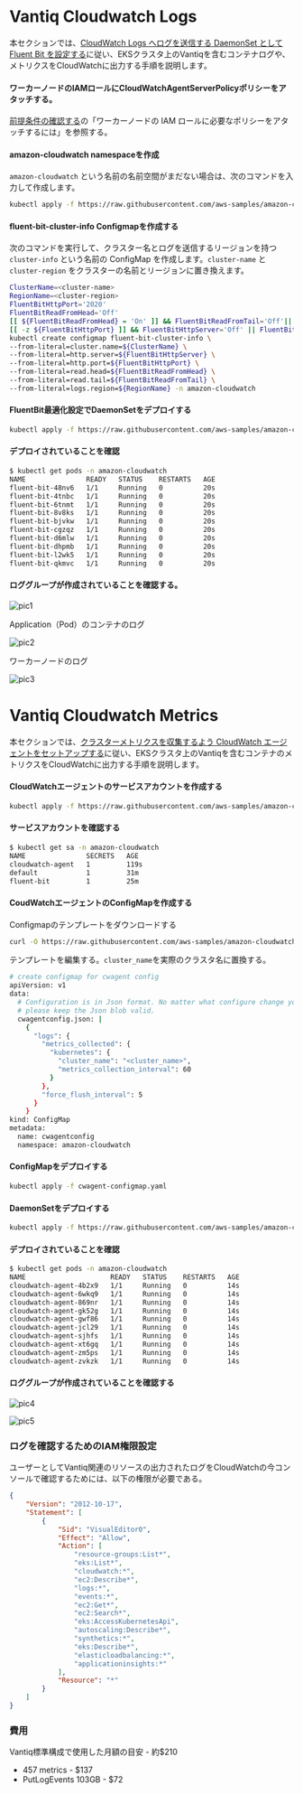 # Vantiq Cloudwatch Logs

本セクションでは、[CloudWatch Logs へログを送信する DaemonSet として Fluent Bit を設定する](https://docs.aws.amazon.com/ja_jp/AmazonCloudWatch/latest/monitoring/Container-Insights-setup-logs-FluentBit.html)に従い、EKSクラスタ上のVantiqを含むコンテナログや、メトリクスをCloudWatchに出力する手順を説明します。

#### ワーカーノードのIAMロールにCloudWatchAgentServerPolicyポリシーをアタッチする。
[前提条件の確認する](https://docs.aws.amazon.com/ja_jp/AmazonCloudWatch/latest/monitoring/Container-Insights-prerequisites.html)の「ワーカーノードの IAM ロールに必要なポリシーをアタッチするには」を参照する。

#### amazon-cloudwatch namespaceを作成

`amazon-cloudwatch` という名前の名前空間がまだない場合は、次のコマンドを入力して作成します。
```sh
kubectl apply -f https://raw.githubusercontent.com/aws-samples/amazon-cloudwatch-container-insights/latest/k8s-deployment-manifest-templates/deployment-mode/daemonset/container-insights-monitoring/cloudwatch-namespace.yaml
```

#### fluent-bit-cluster-info Configmapを作成する
次のコマンドを実行して、クラスター名とログを送信するリージョンを持つ `cluster-info` という名前の ConfigMap を作成します。`cluster-name` と `cluster-region` をクラスターの名前とリージョンに置き換えます。
```sh
ClusterName=<cluster-name>
RegionName=<cluster-region>
FluentBitHttpPort='2020'
FluentBitReadFromHead='Off'
[[ ${FluentBitReadFromHead} = 'On' ]] && FluentBitReadFromTail='Off'|| FluentBitReadFromTail='On'
[[ -z ${FluentBitHttpPort} ]] && FluentBitHttpServer='Off' || FluentBitHttpServer='On'
kubectl create configmap fluent-bit-cluster-info \
--from-literal=cluster.name=${ClusterName} \
--from-literal=http.server=${FluentBitHttpServer} \
--from-literal=http.port=${FluentBitHttpPort} \
--from-literal=read.head=${FluentBitReadFromHead} \
--from-literal=read.tail=${FluentBitReadFromTail} \
--from-literal=logs.region=${RegionName} -n amazon-cloudwatch
```

#### FluentBit最適化設定でDaemonSetをデプロイする
```sh
kubectl apply -f https://raw.githubusercontent.com/aws-samples/amazon-cloudwatch-container-insights/latest/k8s-deployment-manifest-templates/deployment-mode/daemonset/container-insights-monitoring/fluent-bit/fluent-bit.yaml
```

#### デプロイされていることを確認
```sh
$ kubectl get pods -n amazon-cloudwatch
NAME               READY   STATUS    RESTARTS   AGE
fluent-bit-48nv6   1/1     Running   0          20s
fluent-bit-4tnbc   1/1     Running   0          20s
fluent-bit-6tnmt   1/1     Running   0          20s
fluent-bit-8v8ks   1/1     Running   0          20s
fluent-bit-bjvkw   1/1     Running   0          20s
fluent-bit-cgzqz   1/1     Running   0          20s
fluent-bit-d6mlw   1/1     Running   0          20s
fluent-bit-dhpmb   1/1     Running   0          20s
fluent-bit-l2wk5   1/1     Running   0          20s
fluent-bit-qkmvc   1/1     Running   0          20s
```

#### ロググループが作成されていることを確認する。

![pic1](../../imgs/vantiq-cloudwatch/pic1.png)

Application（Pod）のコンテナのログ

![pic2](../../imgs/vantiq-cloudwatch/pic2.png)

ワーカーノードのログ

![pic3](../../imgs/vantiq-cloudwatch/pic3.png)


# Vantiq Cloudwatch Metrics

本セクションでは、[クラスターメトリクスを収集するよう CloudWatch エージェントをセットアップする](https://docs.aws.amazon.com/ja_jp/AmazonCloudWatch/latest/monitoring/Container-Insights-setup-metrics.html)に従い、EKSクラスタ上のVantiqを含むコンテナのメトリクスをCloudWatchに出力する手順を説明します。


#### CloudWatchエージェントのサービスアカウントを作成する
```sh
kubectl apply -f https://raw.githubusercontent.com/aws-samples/amazon-cloudwatch-container-insights/latest/k8s-deployment-manifest-templates/deployment-mode/daemonset/container-insights-monitoring/cwagent/cwagent-serviceaccount.yaml
```

####  サービスアカウントを確認する
```sh
$ kubectl get sa -n amazon-cloudwatch
NAME               SECRETS   AGE
cloudwatch-agent   1         119s
default            1         31m
fluent-bit         1         25m
```

#### CoudWatchエージェントのConfigMapを作成する

Configmapのテンプレートをダウンロードする
```sh
curl -O https://raw.githubusercontent.com/aws-samples/amazon-cloudwatch-container-insights/latest/k8s-deployment-manifest-templates/deployment-mode/daemonset/container-insights-monitoring/cwagent/cwagent-configmap.yaml
```

テンプレートを編集する。`cluster_name`を実際のクラスタ名に置換する。
```sh
# create configmap for cwagent config
apiVersion: v1
data:
  # Configuration is in Json format. No matter what configure change you make,
  # please keep the Json blob valid.
  cwagentconfig.json: |
    {
      "logs": {
        "metrics_collected": {
          "kubernetes": {
            "cluster_name": "<cluster_name>",
            "metrics_collection_interval": 60
          }
        },
        "force_flush_interval": 5
      }
    }
kind: ConfigMap
metadata:
  name: cwagentconfig
  namespace: amazon-cloudwatch
```

#### ConfigMapをデプロイする
```sh
kubectl apply -f cwagent-configmap.yaml
```

#### DaemonSetをデプロイする
```sh
kubectl apply -f https://raw.githubusercontent.com/aws-samples/amazon-cloudwatch-container-insights/latest/k8s-deployment-manifest-templates/deployment-mode/daemonset/container-insights-monitoring/cwagent/cwagent-daemonset.yaml
```

#### デプロイされていることを確認
```sh
$ kubectl get pods -n amazon-cloudwatch
NAME                     READY   STATUS    RESTARTS   AGE
cloudwatch-agent-4b2x9   1/1     Running   0          14s
cloudwatch-agent-6wkq9   1/1     Running   0          14s
cloudwatch-agent-869nr   1/1     Running   0          14s
cloudwatch-agent-gk52g   1/1     Running   0          14s
cloudwatch-agent-gwf86   1/1     Running   0          14s
cloudwatch-agent-jcl29   1/1     Running   0          14s
cloudwatch-agent-sjhfs   1/1     Running   0          14s
cloudwatch-agent-xt6gq   1/1     Running   0          14s
cloudwatch-agent-zm5ps   1/1     Running   0          14s
cloudwatch-agent-zvkzk   1/1     Running   0          14s
```

#### ロググループが作成されていることを確認する

![pic4](../../imgs/vantiq-cloudwatch/pic4.png)

![pic5](../../imgs/vantiq-cloudwatch/pic5.png)


### ログを確認するためのIAM権限設定

ユーザーとしてVantiq関連のリソースの出力されたログをCloudWatchの今コンソールで確認するためには、以下の権限が必要である。
```json
{
    "Version": "2012-10-17",
    "Statement": [
        {
            "Sid": "VisualEditor0",
            "Effect": "Allow",
            "Action": [
                "resource-groups:List*",
                "eks:List*",
                "cloudwatch:*",
                "ec2:Describe*",
                "logs:*",
                "events:*",
                "ec2:Get*",
                "ec2:Search*",
                "eks:AccessKubernetesApi",
                "autoscaling:Describe*",
                "synthetics:*",
                "eks:Describe*",
                "elasticloadbalancing:*",
                "applicationinsights:*"
            ],
            "Resource": "*"
        }
    ]
}
```

### 費用
Vantiq標準構成で使用した月額の目安 - 約$210
- 457 metrics - $137
- PutLogEvents 103GB - $72
